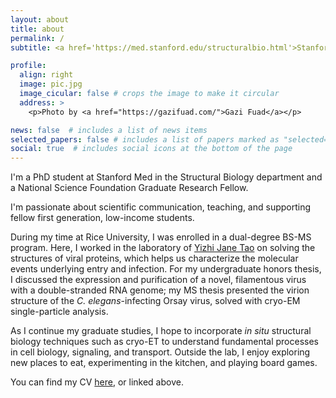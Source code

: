 ```yaml
---
layout: about
title: about
permalink: /
subtitle: <a href='https://med.stanford.edu/structuralbio.html'>Stanford University</a>. Graduate student. Structural biologist in-training.

profile:
  align: right
  image: pic.jpg
  image_cicular: false # crops the image to make it circular
  address: >
    <p>Photo by <a href="https://gazifuad.com/">Gazi Fuad</a></p>

news: false  # includes a list of news items
selected_papers: false # includes a list of papers marked as "selected={true}"
social: true  # includes social icons at the bottom of the page
---
```


I'm a PhD student at Stanford Med in the Structural Biology department and a National Science Foundation Graduate Research Fellow. 

I'm passionate about scientific communication, teaching, and supporting fellow first generation, low-income students.

During my time at Rice University, I was enrolled in a dual-degree BS-MS program. Here, I worked in the laboratory of <a href='https://ytao.rice.edu'>Yizhi Jane Tao</a> on solving the structures of viral proteins, which helps us characterize the molecular events underlying entry and infection. For my undergraduate honors thesis, I discussed the expression and purification of a novel, filamentous virus with a double-stranded RNA genome; my MS thesis presented the virion structure of the *C. elegans*-infecting Orsay virus, solved with cryo-EM single-particle analysis.

As I continue my graduate studies, I hope to incorporate *in situ* structural biology techniques such as cryo-ET to understand fundamental processes in cell biology, signaling, and transport. Outside the lab, I enjoy exploring new places to eat, experimenting in the kitchen, and playing board games.

You can find my CV <a href='https://jimluzhang.com/assets/pdf/JLZ_CV.pdf'>here</a>, or linked above. 
